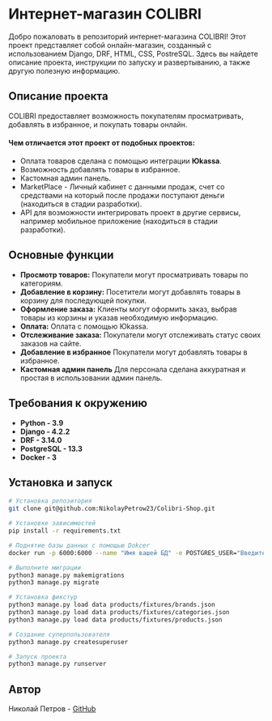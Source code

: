 # Интернет-магазин COLIBRI

Добро пожаловать в репозиторий интернет-магазина COLIBRI! Этот проект представляет собой онлайн-магазин, созданный с
использованием Django, DRF, HTML, CSS, PostreSQL. Здесь вы найдете описание проекта, инструкции по запуску и 
развертыванию, а также другую полезную информацию.

## Описание проекта

COLIBRI предоставляет возможность покупателям просматривать, добавлять в избранное, и покупать товары онлайн. 

#### Чем отличается этот проект от подобных проектов: 
- Оплата товаров сделана с помощью интеграции **Юkassa**.
- Возможность добавлять товары в избранное.
- Кастомная админ панель.
- MarketPlace - Личный кабинет с данными продаж, счет со средствами на который после продажи поступают деньги
  (находиться в стадии разработки).
- API для возможности интегрировать проект в другие сервисы, например мобильное приложение (находиться в стадии 
разработки).
 
## Основные функции

- **Просмотр товаров:** Покупатели могут просматривать товары по категориям.
- **Добавление в корзину:** Посетители могут добавлять товары в корзину для последующей покупки.
- **Оформление заказа:** Клиенты могут оформить заказ, выбрав товары из корзины и указав необходимую информацию.
- **Оплата:** Оплата с помощью Юkassa.
- **Отслеживание заказа:** Покупатели могут отслеживать статус своих заказов на сайте.
- **Добавление в избранное** Покупатели могут добавлять товары в избранное.
- **Кастомная админ панель** Для персонала сделана аккуратная и простая в использовании админ панель.

## Требования к окружению

- **Python - 3.9**
- **Django - 4.2.2**
- **DRF - 3.14.0**
- **PostgreSQL - 13.3**
- **Docker - 3**


## Установка и запуск

```bash
# Установка репозитория
git clone git@github.com:NikolayPetrow23/Colibri-Shop.git
```

```bash
# Установке зависимостей
pip install -r requirements.txt
```

```bash
# Поднятие базы данных с помощью Dokcer
docker run -p 6000:6000 --name "Имя вашей БД" -e POSTGRES_USER="Введите пользователя для БД" -e POSTGRES_PASSWORD="Введите пароль для БД" -e POSTGRES_DB="Имя вашей БД" -d postgres:13.3
```

```bash
# Выполните миграции
python3 manage.py makemigrations
python3 manage.py migrate
```

```bash
# Установка фикстур
python3 manage.py load data products/fixtures/brands.json
python3 manage.py load data products/fixtures/categories.json
python3 manage.py load data products/fixtures/products.json
```

```bash
# Создание суперпользователя
python3 manage.py createsuperuser
```

```bash
# Запуск проекта
python3 manage.py runserver
```


## Автор
Николай Петров - [GitHub](https://github.com/NikolayPetrow23)
